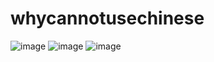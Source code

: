 # whycannotusechinese
![image](https://github.com/fishegg/whycannotusechinese/blob/master/%E6%8D%95%E8%8E%B75.PNG)
![image](https://github.com/fishegg/whycannotusechinese/blob/master/%E6%8D%95%E8%8E%B76.PNG)
![image](https://github.com/fishegg/whycannotusechinese/blob/master/捕获7.PNG)

